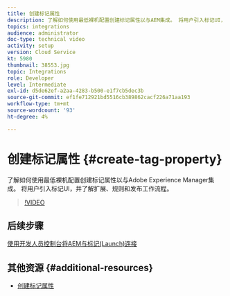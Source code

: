 ```yaml
---
title: 创建标记属性
description: 了解如何使用最低裸机配置创建标记属性以与AEM集成。 将用户引入标记UI，并了解扩展、规则和发布工作流程。
topics: integrations
audience: administrator
doc-type: technical video
activity: setup
version: Cloud Service
kt: 5980
thumbnail: 38553.jpg
topic: Integrations
role: Developer
level: Intermediate
exl-id: d5de62ef-a2aa-4283-b500-e1f7cb5dec3b
source-git-commit: ef1fe712921bd5516cb389862cacf226a71aa193
workflow-type: tm+mt
source-wordcount: '93'
ht-degree: 4%

---
```


# 创建标记属性 {#create-tag-property}

了解如何使用最低裸机配置创建标记属性以与Adobe Experience Manager集成。 将用户引入标记UI，并了解扩展、规则和发布工作流程。

>[!VIDEO](https://video.tv.adobe.com/v/38553?quality=12&learn=on)

## 后续步骤

[使用开发人员控制台将AEM与标记(Launch)连接](connect-aem-tags-using-developer-console.md)


## 其他资源 {#additional-resources}

* [创建标记属性](https://experienceleague.adobe.com/docs/platform-learn/implement-in-websites/configure-tags/create-a-property.html)
